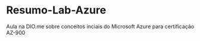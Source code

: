 # Resumo-Lab-Azure
Aula na DIO.me sobre conceitos inciais do Microsoft Azure para certificação AZ-900
